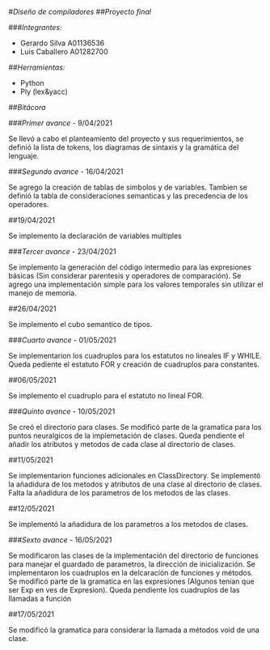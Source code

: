 #*Diseño de compiladores*
##*Proyecto final*

###*Integrantes:*
- Gerardo Silva A01136536
- Luis Caballero A01282700

##*Herramientas:*
- Python 
- Ply (lex&yacc)

##*Bitácora*

###*Primer avance* - 9/04/2021

Se llevó a cabo el planteamiento del proyecto y sus requerimientos, se definió la lista de tokens, los diagramas de sintaxis y la gramática del lenguaje.

###*Segundo avance* - 16/04/2021

Se agrego la creación de tablas de simbolos y de variables. Tambien se definió la tabla de consideraciones semanticas y las precedencia de los operadores.


##19/04/2021

Se implemento la declaración de variables multiples 

###*Tercer avance* - 23/04/2021

Se implemento la generación del código intermedio para las expresiones básicas (Sin considerar parentesis y operadores de comparación). Se agrego una implementación simple para los valores temporales sin utilizar el manejo de memoria.

##26/04/2021

Se implemento el cubo semantico de tipos.

###*Cuarto avance* - 01/05/2021

Se implementarion los cuadruplos para los estatutos no lineales IF y WHILE. Queda pediente el estatuto FOR y creación de cuadruplos para constantes.    

##06/05/2021

Se implemento el cuadruplo para el estatuto no lineal FOR.

###*Quinto avance* - 10/05/2021

Se creó el directorio para clases. Se modificó parte de la gramatica para los puntos neuralgicos de la implemetación de clases. Queda pendiente el añadir los atributos y metodos de cada clase al directorio de clases.

##11/05/2021

Se implementarion funciones adicionales en ClassDirectory. Se implementó la añadidura de los metodos y atributos de una clase al directorio de clases. Falta la añadidura de los parametros de los metodos de las clases.

##12/05/2021

Se implementó la añadidura de los parametros a los metodos de clases. 

###*Sexto avance* - 16/05/2021

Se modificaron las clases de la implementación del directorio de funciones para manejar el guardado de parametros, la dirección de inicialización. Se implementaron los cuadruplos en la delcaración de funciones y métodos. Se modificó parte de la gramatica en las expresiones (Algunos tenian que ser Exp en ves de Expresion). Queda pendiente los cuadruplos de las llamadas a función

##17/05/2021

Se modificó la gramatica para considerar la llamada a métodos void de una clase.